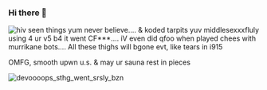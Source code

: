 ### Hi there 👋

<!--
**b0r3dd3v/b0r3dd3v** is a ✨ _special_ ✨ repository because its `README.md` (this file) appears on your GitHub profile.
\\suxxxes-->
![hiv seen things yum never believe.... & koded tarpits yuv middlesexxxfluly using 4 ur v5 b4 it went CF***.... iV even did qfoo when played chees with murrikane bots.... All these thighs will bgone evt, like tears in i915](https://user-images.githubusercontent.com/44746806/112784943-86079680-905b-11eb-9721-5f2e0a014e4b.jpeg)

OMFG, smooth upwn u.s. & may ur sauna rest in pieces


![devoooops_sthg_went_srsly_bzn](https://user-images.githubusercontent.com/44746806/113084168-2689c200-91e6-11eb-8966-205f9ca00af8.jpg)
